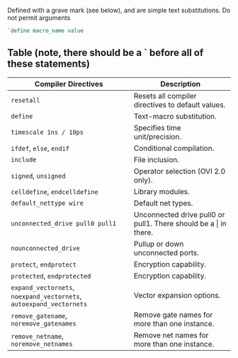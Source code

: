 Defined with a grave mark (see below), and are simple text substitutions. Do not permit arguments
```verilog
`define macro_name value
```



## Table (note, there should be a \` before all of these statements)
| Compiler Directives                 | Description                              |
|------------------------------------|------------------------------------------|
| `resetall`                          | Resets all compiler directives to default values.                     |
| `define`                            | Text-macro substitution.                                              |
| `timescale 1ns / 10ps`              | Specifies time unit/precision.                                       |
| `ifdef`, `else`, `endif`           | Conditional compilation.                                             |
| `include`                           | File inclusion.                                                       |
| `signed`, `unsigned`                | Operator selection (OVI 2.0 only).                                   |
| `celldefine`, `endcelldefine`       | Library modules.                                                      |
| `default_nettype wire`              | Default net types.                                                    |
| `unconnected_drive pull0 pull1`     | Unconnected drive pull0 or pull1. There should be a \| in there.                                    |
| `nounconnected_drive`               | Pullup or down unconnected ports.                                    |
| `protect`, `endprotect`            | Encryption capability.                                                |
| `protected`, `endprotected`        | Encryption capability.                                                |
| `expand_vectornets`, `noexpand_vectornets`, `autoexpand_vectornets` | Vector expansion options.  |
| `remove_gatename`, `noremove_gatenames` | Remove gate names for more than one instance.              |
| `remove_netname`, `noremove_netnames` | Remove net names for more than one instance.              |
